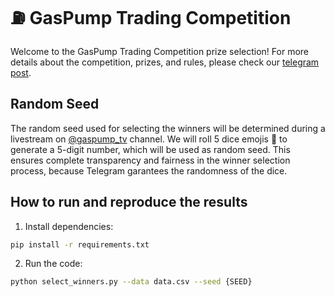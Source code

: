# ⛽ GasPump Trading Competition
Welcome to the GasPump Trading Competition prize selection! For more details about the competition, prizes, and rules, please check our [telegram post](https://t.me/gaspump_tv/1184).

## Random Seed
The random seed used for selecting the winners will be determined during a livestream on [@gaspump_tv](https://t.me/gaspump_tv) channel. We will roll 5 dice emojis 🎲 to generate a 5-digit number, which will be used as random seed. This ensures complete transparency and fairness in the winner selection process, because Telegram garantees the randomness of the dice.

## How to run and reproduce the results
1. Install dependencies:
```bash
pip install -r requirements.txt
```

2. Run the code:
```bash
python select_winners.py --data data.csv --seed {SEED}
```
